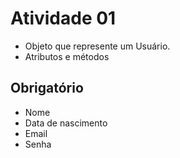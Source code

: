 # Atividade 01

- Objeto que represente um Usuário.
- Atributos e métodos

## Obrigatório

- Nome
- Data de nascimento
- Email
- Senha